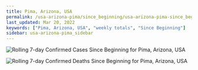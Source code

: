 ```yaml
---
title: Pima, Arizona, USA
permalink: /usa-arizona-pima/since_beginning/usa-arizona-pima-since_beginning.html
last_updated: Mar 20, 2022
keywords: ["Pima, Arizona, USA", "weekly totals", "Since Beginning"]
sidebar: usa-arizona-pima_sidebar
---
```


![Rolling 7-day Confirmed Cases Since Beginning for Pima, Arizona, USA](/covid_tracker/images/graphs/usa-arizona-pima-rolling_7_days_confirmed-since_beginning_graph.png)

![Rolling 7-day Confirmed Deaths Since Beginning for Pima, Arizona, USA](/covid_tracker/images/graphs/usa-arizona-pima-rolling_7_days_deaths-since_beginning_graph.png)
